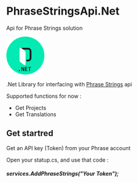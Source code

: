 # PhraseStringsApi.Net
Api for Phrase Strings solution

<img src="/Phrase.png" width="100" height="100" />

.Net Library for interfacing with [Phrase Strings](https://phrase.com/) api

Supported functions for now :
- Get Projects
- Get Translations

## Get startred
Get an API key (Token) from your Phrase account

Open your statup.cs, and use that code :
#####  services.AddPhraseStrings("Your Token");
